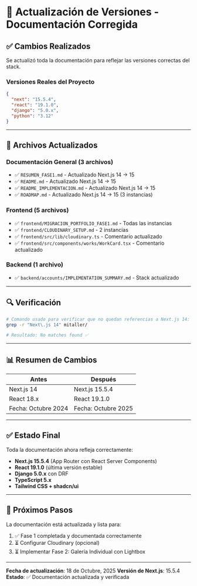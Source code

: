 # 🔄 Actualización de Versiones - Documentación Corregida

## ✅ Cambios Realizados

Se actualizó toda la documentación para reflejar las versiones correctas del stack.

### Versiones Reales del Proyecto

```json
{
  "next": "15.5.4",
  "react": "19.1.0",
  "django": "5.0.x",
  "python": "3.12"
}
```

---

## 📝 Archivos Actualizados

### Documentación General (3 archivos)
- ✅ `RESUMEN_FASE1.md` - Actualizado Next.js 14 → 15
- ✅ `README.md` - Actualizado Next.js 14 → 15
- ✅ `README_IMPLEMENTACION.md` - Actualizado Next.js 14 → 15
- ✅ `ROADMAP.md` - Actualizado Next.js 14 → 15 (3 instancias)

### Frontend (5 archivos)
- ✅ `frontend/MIGRACION_PORTFOLIO_FASE1.md` - Todas las instancias
- ✅ `frontend/CLOUDINARY_SETUP.md` - 2 instancias
- ✅ `frontend/src/lib/cloudinary.ts` - Comentario actualizado
- ✅ `frontend/src/components/works/WorkCard.tsx` - Comentario actualizado

### Backend (1 archivo)
- ✅ `backend/accounts/IMPLEMENTATION_SUMMARY.md` - Stack actualizado

---

## 🔍 Verificación

```bash
# Comando usado para verificar que no quedan referencias a Next.js 14:
grep -r "Next\.js 14" mitaller/

# Resultado: No matches found ✅
```

---

## 📊 Resumen de Cambios

| Antes | Después |
|-------|---------|
| Next.js 14 | Next.js 15.5.4 |
| React 18.x | React 19.1.0 |
| Fecha: Octubre 2024 | Fecha: Octubre 2025 |

---

## ✅ Estado Final

Toda la documentación ahora refleja correctamente:
- **Next.js 15.5.4** (App Router con React Server Components)
- **React 19.1.0** (última versión estable)
- **Django 5.0.x** con DRF
- **TypeScript 5.x**
- **Tailwind CSS + shadcn/ui**

---

## 🎯 Próximos Pasos

La documentación está actualizada y lista para:
1. ✅ Fase 1 completada y documentada correctamente
2. ⏳ Configurar Cloudinary (opcional)
3. ⏳ Implementar Fase 2: Galería Individual con Lightbox

---

**Fecha de actualización**: 18 de Octubre, 2025
**Versión de Next.js**: 15.5.4
**Estado**: ✅ Documentación actualizada y verificada

